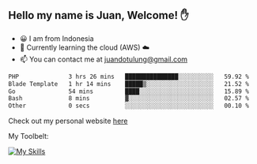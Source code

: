 ## Hello my name is Juan, Welcome! ✋

- 😀 I am from Indonesia
- 📖 Currently learning the cloud (AWS) ☁️
- 📫 You can contact me at juandotulung@gmail.com

<!--START_SECTION:waka-->

```txt
PHP              3 hrs 26 mins   ███████████████░░░░░░░░░░   59.92 %
Blade Template   1 hr 14 mins    █████▒░░░░░░░░░░░░░░░░░░░   21.52 %
Go               54 mins         ████░░░░░░░░░░░░░░░░░░░░░   15.89 %
Bash             8 mins          ▓░░░░░░░░░░░░░░░░░░░░░░░░   02.57 %
Other            0 secs          ░░░░░░░░░░░░░░░░░░░░░░░░░   00.10 %
```

<!--END_SECTION:waka-->

Check out my personal website [here](https://juanchristian.com)

My Toolbelt:

[![My Skills](https://skillicons.dev/icons?i=go,js,ts,nodejs,express,react,nextjs,vue,tailwind,vite,html,css,python,php,aws,bash,linux,postgres,mysql,redis,kafka,docker,vercel,netlify,vscode,figma)](https://skillicons.dev)

